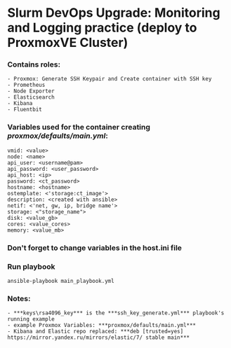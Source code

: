 # Slurm DevOps Upgrade: Monitoring and Logging practice (deploy to ProxmoxVE Cluster)
### Contains roles:
```
- Proxmox: Generate SSH Keypair and Create container with SSH key
- Prometheus
- Node Exporter
- Elasticsearch
- Kibana
- Fluentbit
```
### Variables used for the container creating ***proxmox/defaults/main.yml***:
```
vmid: <value>
node: <name>
api_user: <username@pam>
api_password: <user_password>
api_host: <ip>
password: <ct_password>
hostname: <hostname>
ostemplate: <'storage:ct_image'>
description: <created with ansible>
netif: <'net, gw, ip, bridge name'>
storage: <"storage_name">
disk: <value_gb>
cores: <value_cores>
memory: <value_mb>
```
### Don't forget to change variables in the host.ini file

### Run playbook
```
ansible-playbook main_playbook.yml
```
### Notes:
```
- ***keys\rsa4096_key*** is the ***ssh_key_generate.yml*** playbook's running example
- example Proxmox Variables: ***proxmox/defaults/main.yml***
- Kibana and Elastic repo replaced: ***deb [trusted=yes] https://mirror.yandex.ru/mirrors/elastic/7/ stable main***
```

